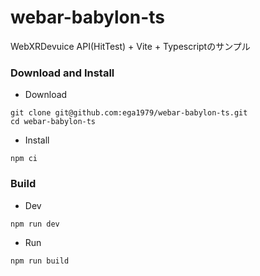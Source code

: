 # webar-babylon-ts
WebXRDevuice API(HitTest) + Vite + Typescriptのサンプル

### Download and Install
- Download
```
git clone git@github.com:ega1979/webar-babylon-ts.git
cd webar-babylon-ts
```

- Install
```
npm ci
```

### Build
- Dev
```
npm run dev
```

- Run
```
npm run build
```

